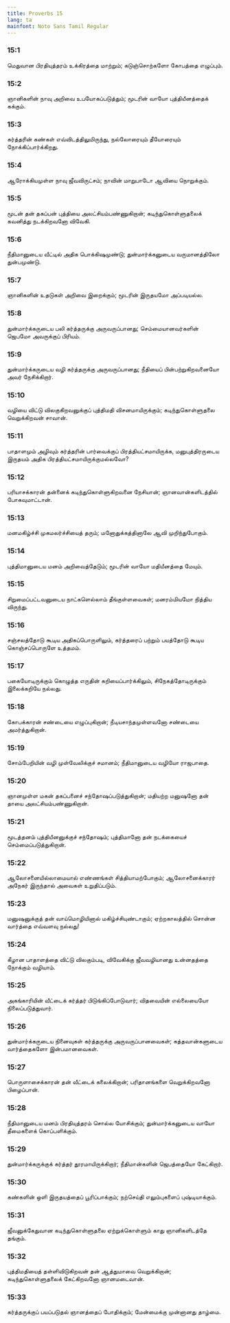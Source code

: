 ```yaml
---
title: Proverbs 15
lang: ta
mainfont: Noto Sans Tamil Regular
---
```


###  15:1

மெதுவான பிரதியுத்தரம் உக்கிரத்தை மாற்றும்; கடுஞ்சொற்களோ கோபத்தை எழுப்பும்.

###  15:2

ஞானிகளின் நாவு அறிவை உபயோகப்படுத்தும்; மூடரின் வாயோ புத்தியீனத்தைக் கக்கும்.

###  15:3

கர்த்தரின் கண்கள் எவ்விடத்திலுமிருந்து, நல்லோரையும் தீயோரையும் நோக்கிப்பார்க்கிறது.

###  15:4

ஆரோக்கியமுள்ள நாவு ஜீவவிருட்சம்; நாவின் மாறுபாடோ ஆவியை நொறுக்கும்.

###  15:5

மூடன் தன் தகப்பன் புத்தியை அலட்சியம்பண்ணுகிறான்; கடிந்துகொள்ளுதலைக் கவனித்து நடக்கிறவனோ விவேகி.

###  15:6

நீதிமானுடைய வீட்டில் அதிக பொக்கிஷமுண்டு; துன்மார்க்கனுடைய வருமானத்திலோ துன்பமுண்டு.

###  15:7

ஞானிகளின் உதடுகள் அறிவை இறைக்கும்; மூடரின் இருதயமோ அப்படியல்ல.

###  15:8

துன்மார்க்கருடைய பலி கர்த்தருக்கு அருவருப்பானது; செம்மையானவர்களின் ஜெபமோ அவருக்குப் பிரியம்.

###  15:9

துன்மார்க்கருடைய வழி கர்த்தருக்கு அருவருப்பானது; நீதியைப் பின்பற்றுகிறவனையோ அவர் நேசிக்கிறார்.

###  15:10

வழியை விட்டு விலகுகிறவனுக்குப் புத்திமதி விசனமாயிருக்கும்; கடிந்துகொள்ளுதலை வெறுக்கிறவன் சாவான்.

###  15:11

பாதாளமும் அழிவும் கர்த்தரின் பார்வைக்குப் பிரத்தியட்சமாயிருக்க, மனுபுத்திரருடைய இருதயம் அதிக பிரத்தியட்சமாயிருக்குமல்லவோ?

###  15:12

பரியாசக்காரன் தன்னைக் கடிந்துகொள்ளுகிறவனை நேசியான்; ஞானவான்களிடத்தில் போகவுமாட்டான்.

###  15:13

மனமகிழ்ச்சி முகமலர்ச்சியைத் தரும்; மனோதுக்கத்தினாலே ஆவி முறிந்துபோகும்.

###  15:14

புத்திமானுடைய மனம் அறிவைத்தேடும்; மூடரின் வாயோ மதியீனத்தை மேயும்.

###  15:15

சிறுமைப்பட்டவனுடைய நாட்களெல்லாம் தீங்குள்ளவைகள்; மனரம்மியமோ நித்திய விருந்து.

###  15:16

சஞ்சலத்தோடு கூடிய அதிகப்பொருளிலும், கர்த்தரைப் பற்றும் பயத்தோடு கூடிய கொஞ்சப்பொருளே உத்தமம்.

###  15:17

பகையோடிருக்கும் கொழுத்த எருதின் கறியைப்பார்க்கிலும், சிநேகத்தோடிருக்கும் இலைக்கறியே நல்லது.

###  15:18

கோபக்காரன் சண்டையை எழுப்புகிறான்; நீடியசாந்தமுள்ளவனோ சண்டையை அமர்த்துகிறான்.

###  15:19

சோம்பேறியின் வழி முள்வேலிக்குச் சமானம்; நீதிமானுடைய வழியோ ராஜபாதை.

###  15:20

ஞானமுள்ள மகன் தகப்பனைச் சந்தோஷப்படுத்துகிறான்; மதியற்ற மனுஷனோ தன் தாயை அலட்சியம்பண்ணுகிறான்.

###  15:21

மூடத்தனம் புத்தியீனனுக்குச் சந்தோஷம்; புத்திமானோ தன் நடக்கையைச் செம்மைப்படுத்துகிறான்.

###  15:22

ஆலோசனையில்லாமையால் எண்ணங்கள் சித்தியாமற்போகும்; ஆலோசனைக்காரர் அநேகர் இருந்தால் அவைகள் உறுதிப்படும்.

###  15:23

மனுஷனுக்குத் தன் வாய்மொழியினால் மகிழ்ச்சியுண்டாகும்; ஏற்றகாலத்தில் சொன்ன வார்த்தை எவ்வளவு நல்லது!

###  15:24

கீழான பாதாளத்தை விட்டு விலகும்படி, விவேகிக்கு ஜீவவழியானது உன்னதத்தை நோக்கும் வழியாம்.

###  15:25

அகங்காரியின் வீட்டைக் கர்த்தர் பிடுங்கிப்போடுவார்; விதவையின் எல்லையையோ நிலைப்படுத்துவார்.

###  15:26

துன்மார்க்கருடைய நினைவுகள் கர்த்தருக்கு அருவருப்பானவைகள்; சுத்தவான்களுடைய வார்த்தைகளோ இன்பமானவைகள்.

###  15:27

பொருளாசைக்காரன் தன் வீட்டைக் கலைக்கிறான்; பரிதானங்களை வெறுக்கிறவனோ பிழைப்பான்.

###  15:28

நீதிமானுடைய மனம் பிரதியுத்தரம் சொல்ல யோசிக்கும்; துன்மார்க்கனுடைய வாயோ தீமைகளைக் கொப்பளிக்கும்.

###  15:29

துன்மார்க்கருக்குக் கர்த்தர் தூரமாயிருக்கிறார்; நீதிமான்களின் ஜெபத்தையோ கேட்கிறார்.

###  15:30

கண்களின் ஒளி இருதயத்தைப் பூரிப்பாக்கும்; நற்செய்தி எலும்புகளைப் புஷ்டியாக்கும்.

###  15:31

ஜீவனுக்கேதுவான கடிந்துகொள்ளுதலை ஏற்றுக்கொள்ளும் காது ஞானிகளிடத்தே தங்கும்.

###  15:32

புத்திமதியைத் தள்ளிவிடுகிறவன் தன் ஆத்துமாவை வெறுக்கிறான்; கடிந்துகொள்ளுதலைக் கேட்கிறவனோ ஞானமடைவான்.

###  15:33

கர்த்தருக்குப் பயப்படுதல் ஞானத்தைப் போதிக்கும்; மேன்மைக்கு முன்னானது தாழ்மை.

